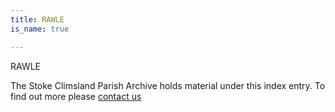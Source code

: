```yaml
---
title: RAWLE
is_name: true

---
```


RAWLE


The Stoke Climsland Parish Archive holds material under this index entry. To find out more please [contact us](/contact/)
